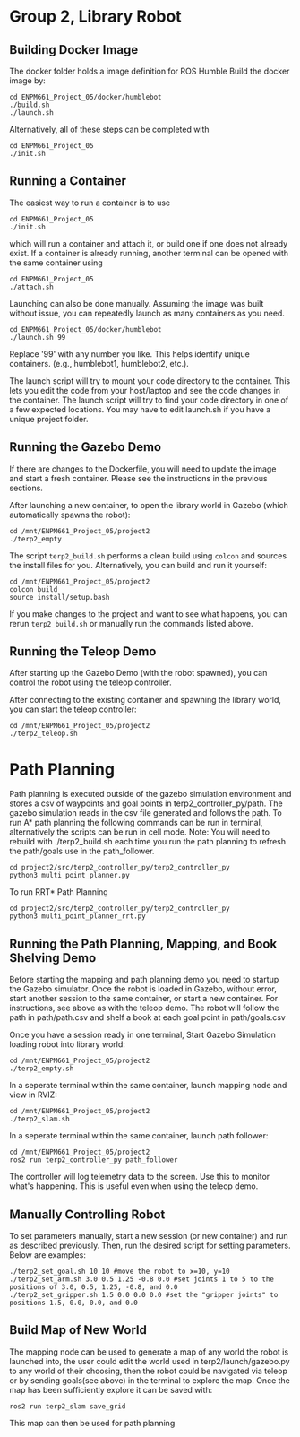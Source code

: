 # Group 2, Library Robot

## Building Docker Image
The docker folder holds a image definition for ROS Humble
Build the docker image by:

    cd ENPM661_Project_05/docker/humblebot
    ./build.sh
    ./launch.sh
    
Alternatively, all of these steps can be completed with
    
    cd ENPM661_Project_05
    ./init.sh

## Running a Container
The easiest way to run a container is to use

    cd ENPM661_Project_05
    ./init.sh

which will run a container and attach it, or build one if one does not already exist. If a container is already running, another terminal can be opened with the same container using

    cd ENPM661_Project_05
    ./attach.sh

Launching can also be done manually. Assuming the image was built without issue, you can repeatedly launch as many containers as you need.

    cd ENPM661_Project_05/docker/humblebot
    ./launch.sh 99

Replace '99' with any number you like.  This helps identify unique containers.  (e.g., humblebot1, humblebot2, etc.).

The launch script will try to mount your code directory to the container.  This lets you edit the code from your host/laptop and see the code changes in the container. The launch script will try to find your code directory in one of a few expected locations.  You may have to edit launch.sh if you have a unique project folder.

## Running the Gazebo Demo
If there are changes to the Dockerfile, you will need to update the image and start a fresh container.  Please see the instructions in the previous sections.

After launching a new container, to open the library world in Gazebo (which automatically spawns the robot):

    cd /mnt/ENPM661_Project_05/project2
    ./terp2_empty

The script `terp2_build.sh` performs a clean build using `colcon` and sources the install files for you.  Alternatively, you can build and run it yourself:

    cd /mnt/ENPM661_Project_05/project2
    colcon build
    source install/setup.bash

If you make changes to the project and want to see what happens, you can rerun `terp2_build.sh` or manually run the commands listed above.  

## Running the Teleop Demo
After starting up the Gazebo Demo (with the robot spawned), you can control the robot using the teleop controller.

After connecting to the existing container and spawning the library world, you can start the teleop controller:

    cd /mnt/ENPM661_Project_05/project2
    ./terp2_teleop.sh

# Path Planning
Path planning is executed outside of the gazebo simulation environment and stores a csv of waypoints and goal points in terp2_controller_py/path. The gazebo simulation reads in the csv file generated and follows the path. To run A* path planning the following commands can be run in terminal, alternatively the scripts can be run in cell mode. Note: You will need to rebuild with ./terp2_build.sh each time you run the path planning to refresh the path/goals use in the path_follower.

    cd project2/src/terp2_controller_py/terp2_controller_py
    python3 multi_point_planner.py

To run RRT* Path Planning

    cd project2/src/terp2_controller_py/terp2_controller_py
    python3 multi_point_planner_rrt.py


## Running the Path Planning, Mapping, and Book Shelving Demo
Before starting the mapping and path planning demo you  need to startup the Gazebo simulator.  Once the robot is loaded in Gazebo, without error, start another session to the same container, or start a new container.  For instructions, see above as with the teleop demo. The robot will follow the path in path/path.csv and shelf a book at each goal point in path/goals.csv

Once you have a session ready in one terminal, Start Gazebo Simulation loading robot into library world:

    cd /mnt/ENPM661_Project_05/project2
    ./terp2_empty.sh 

In a seperate terminal within the same container, launch mapping node and view in RVIZ:

    cd /mnt/ENPM661_Project_05/project2
    ./terp2_slam.sh

In a seperate terminal within the same container, launch path follower:

    cd /mnt/ENPM661_Project_05/project2
    ros2 run terp2_controller_py path_follower

The controller will log telemetry data to the screen.  Use this to monitor what's happening.  This is useful even when using the teleop demo.

## Manually Controlling Robot
To set parameters manually, start a new session (or new container) and run as described previously. Then, run the desired script for setting parameters. Below are examples:

    ./terp2_set_goal.sh 10 10 #move the robot to x=10, y=10
    ./terp2_set_arm.sh 3.0 0.5 1.25 -0.8 0.0 #set joints 1 to 5 to the positions of 3.0, 0.5, 1.25, -0.8, and 0.0
    ./terp2_set_gripper.sh 1.5 0.0 0.0 0.0 #set the "gripper joints" to positions 1.5, 0.0, 0.0, and 0.0
    

## Build Map of New World 
The mapping node can be used to generate a map of any world the robot is launched into, the user could edit the world used in terp2/launch/gazebo.py to any world of their choosing, then the robot could be navigated via teleop or by sending goals(see above) in the terminal to explore the map. Once the map has been sufficiently explore it can be saved with:

    ros2 run terp2_slam save_grid
   
This map can then be used for path planning

